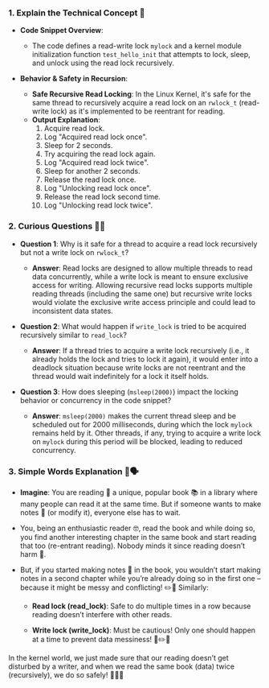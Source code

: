 
### 1. Explain the Technical Concept 📘

- **Code Snippet Overview**:
  - The code defines a read-write lock `mylock` and a kernel module initialization function `test_hello_init` that attempts to lock, sleep, and unlock using the read lock recursively.

- **Behavior & Safety in Recursion**:
  - **Safe Recursive Read Locking**: In the Linux Kernel, it's safe for the same thread to recursively acquire a read lock on an `rwlock_t` (read-write lock) as it's implemented to be reentrant for reading.
  - **Output Explanation**:
    1. Acquire read lock.
    2. Log "Acquired read lock once".
    3. Sleep for 2 seconds.
    4. Try acquiring the read lock again.
    5. Log "Acquired read lock twice".
    6. Sleep for another 2 seconds.
    7. Release the read lock once.
    8. Log "Unlocking read lock once".
    9. Release the read lock second time.
    10. Log "Unlocking read lock twice".

### 2. Curious Questions 🧐💬

- **Question 1**: Why is it safe for a thread to acquire a read lock recursively but not a write lock on `rwlock_t`?
  - **Answer**: Read locks are designed to allow multiple threads to read data concurrently, while a write lock is meant to ensure exclusive access for writing. Allowing recursive read locks supports multiple reading threads (including the same one) but recursive write locks would violate the exclusive write access principle and could lead to inconsistent data states.

- **Question 2**: What would happen if `write_lock` is tried to be acquired recursively similar to `read_lock`?
  - **Answer**: If a thread tries to acquire a write lock recursively (i.e., it already holds the lock and tries to lock it again), it would enter into a deadlock situation because write locks are not reentrant and the thread would wait indefinitely for a lock it itself holds.

- **Question 3**: How does sleeping (`msleep(2000)`) impact the locking behavior or concurrency in the code snippet?
  - **Answer**: `msleep(2000)` makes the current thread sleep and be scheduled out for 2000 milliseconds, during which the lock `mylock` remains held by it. Other threads, if any, trying to acquire a write lock on `mylock` during this period will be blocked, leading to reduced concurrency.

### 3. Simple Words Explanation 🍦🗣️

- **Imagine**: You are reading 📖 a unique, popular book 📚 in a library where many people can read it at the same time. But if someone wants to make notes 📝 (or modify it), everyone else has to wait.
  
- You, being an enthusiastic reader 🤓, read the book and while doing so, you find another interesting chapter in the same book and start reading that too (re-entrant reading). Nobody minds it since reading doesn’t harm 🚫.

- But, if you started making notes 📝 in the book, you wouldn’t start making notes in a second chapter while you’re already doing so in the first one – because it might be messy and conflicting! ✏️🔄 Similarly:
  
  - **Read lock (read_lock)**: Safe to do multiple times in a row because reading doesn’t interfere with other reads.
  
  - **Write lock (write_lock)**: Must be cautious! Only one should happen at a time to prevent data messiness! 🚫✏️🔄

In the kernel world, we just made sure that our reading doesn’t get disturbed by a writer, and when we read the same book (data) twice (recursively), we do so safely! 📘🔐🔄
